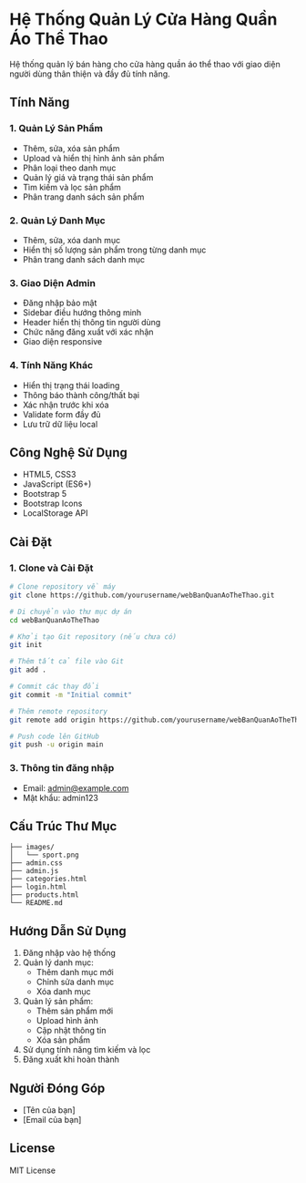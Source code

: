 # Hệ Thống Quản Lý Cửa Hàng Quần Áo Thể Thao

Hệ thống quản lý bán hàng cho cửa hàng quần áo thể thao với giao diện người dùng thân thiện và đầy đủ tính năng.

## Tính Năng

### 1. Quản Lý Sản Phẩm
- Thêm, sửa, xóa sản phẩm
- Upload và hiển thị hình ảnh sản phẩm
- Phân loại theo danh mục
- Quản lý giá và trạng thái sản phẩm
- Tìm kiếm và lọc sản phẩm
- Phân trang danh sách sản phẩm

### 2. Quản Lý Danh Mục
- Thêm, sửa, xóa danh mục
- Hiển thị số lượng sản phẩm trong từng danh mục
- Phân trang danh sách danh mục

### 3. Giao Diện Admin
- Đăng nhập bảo mật
- Sidebar điều hướng thông minh
- Header hiển thị thông tin người dùng
- Chức năng đăng xuất với xác nhận
- Giao diện responsive

### 4. Tính Năng Khác
- Hiển thị trạng thái loading
- Thông báo thành công/thất bại
- Xác nhận trước khi xóa
- Validate form đầy đủ
- Lưu trữ dữ liệu local

## Công Nghệ Sử Dụng

- HTML5, CSS3
- JavaScript (ES6+)
- Bootstrap 5
- Bootstrap Icons
- LocalStorage API

## Cài Đặt

### 1. Clone và Cài Đặt

```bash
# Clone repository về máy
git clone https://github.com/yourusername/webBanQuanAoTheThao.git

# Di chuyển vào thư mục dự án
cd webBanQuanAoTheThao

# Khởi tạo Git repository (nếu chưa có)
git init

# Thêm tất cả file vào Git
git add .

# Commit các thay đổi
git commit -m "Initial commit"

# Thêm remote repository
git remote add origin https://github.com/yourusername/webBanQuanAoTheThao.git

# Push code lên GitHub
git push -u origin main
```

### 3. Thông tin đăng nhập
- Email: admin@example.com
- Mật khẩu: admin123

## Cấu Trúc Thư Mục

```
├── images/
│   └── sport.png
├── admin.css
├── admin.js
├── categories.html
├── login.html
├── products.html
└── README.md
```

## Hướng Dẫn Sử Dụng

1. Đăng nhập vào hệ thống
2. Quản lý danh mục:
   - Thêm danh mục mới
   - Chỉnh sửa danh mục
   - Xóa danh mục
3. Quản lý sản phẩm:
   - Thêm sản phẩm mới
   - Upload hình ảnh
   - Cập nhật thông tin
   - Xóa sản phẩm
4. Sử dụng tính năng tìm kiếm và lọc
5. Đăng xuất khi hoàn thành

## Người Đóng Góp

- [Tên của bạn]
- [Email của bạn]

## License

MIT License 